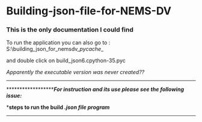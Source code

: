 # Building-json-file-for-NEMS-DV

### This is the only documentation I could find

To run the application you can also go to : S:\building_json_for_nemsdv\__pycache__

and double click on build_json6.cpython-35.pyc

*Apparently the executable version was never created??*


***************************************************************************************
***********************For instruction and its use please see the following issue:*****

***********************steps to run the build *.json file program***********************  
****************************************************************************************
